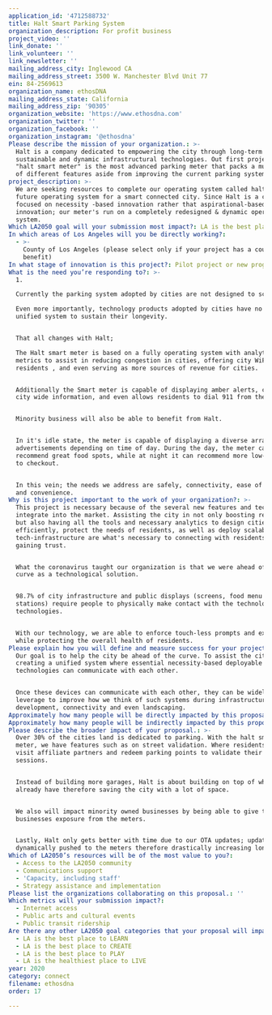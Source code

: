 ```yaml
---
application_id: '4712588732'
title: Halt Smart Parking System
organization_description: For profit business
project_video: ''
link_donate: ''
link_volunteer: ''
link_newsletter: ''
mailing_address_city: Inglewood CA
mailing_address_street: 3500 W. Manchester Blvd Unit 77
ein: 84-2569613
organization_name: ethosDNA
mailing_address_state: California
mailing_address_zip: '90305'
organization_website: 'https://www.ethosdna.com'
organization_twitter: ''
organization_facebook: ''
organization_instagram: '@ethosdna'
Please describe the mission of your organization.: >-
  Halt is a company dedicated to empowering the city through long-term
  sustainable and dynamic infrastructural technologies. Out first project dubbed
  "halt smart meter" is the most advanced parking meter that packs a multitude
  of different features aside from improving the current parking system.
project_description: >-
  We are seeking resources to complete our operating system called haltOS- the
  future operating system for a smart connected city. Since Halt is a company
  focused on necessity -based innovation rather that aspirational-based
  innovation; our meter's run on a completely redesigned & dynamic operating
  system.
Which LA2050 goal will your submission most impact?: LA is the best place to CONNECT
In which areas of Los Angeles will you be directly working?:
  - >-
    County of Los Angeles (please select only if your project has a countywide
    benefit)
In what stage of innovation is this project?: Pilot project or new program (testing or implementing a new idea)
What is the need you’re responding to?: >-
  1. 

  Currently the parking system adopted by cities are not designed to scale.

  Even more importantly, technology products adopted by cities have no form of
  unified system to sustain their longevity. 


  That all changes with Halt; 

  The Halt smart meter is based on a fully operating system with analytics and
  metrics to assist in reducing congestion in cities, offering city WiFi to city
  residents , and even serving as more sources of revenue for cities.


  Additionally the Smart meter is capable of displaying amber alerts, critical
  city wide information, and even allows residents to dial 911 from the meter. 


  Minority business will also be able to benefit from Halt.


  In it's idle state, the meter is capable of displaying a diverse array of
  advertisements depending on time of day. During the day, the meter can
  recommend great food spots, while at night it can recommend more low-key spots
  to checkout.


  In this vein; the needs we address are safely, connectivity, ease of access
  and convenience.
Why is this project important to the work of your organization?: >-
  This project is necessary because of the several new features and technologies
  integrate into the market. Assisting the city in not only boosting revenue,
  but also having all the tools and necessary analytics to design cities more
  efficiently, protect the needs of residents, as well as deploy scalable
  tech-infrastructure are what's necessary to connecting with residents and
  gaining trust.


  What the coronavirus taught our organization is that we were ahead of the
  curve as a technological solution.


  98.7% of city infrastructure and public displays (screens, food menu's, gas
  stations) require people to physically make contact with the technology, using
  technologies.


  With our technology, we are able to enforce touch-less prompts and experiences
  while protecting the overall health of residents.
Please explain how you will define and measure success for your project.: >-
  Our goal is to help the city be ahead of the curve. To assist the city in
  creating a unified system where essential necessity-based deployable
  technologies can communicate with each other. 


  Once these devices can communicate with each other, they can be widely
  leverage to improve how we think of such systems during infrastructural
  development, connectivity and even landscaping.
Approximately how many people will be directly impacted by this proposal?: '5000'
Approximately how many people will be indirectly impacted by this proposal?: '10000'
Please describe the broader impact of your proposal.: >-
  Over 30% of the cities land is dedicated to parking. With the halt smart
  meter, we have features such as on street validation. Where residents can
  visit affiliate partners and redeem parking points to validate their
  sessions. 


  Instead of building more garages, Halt is about building on top of what we
  already have therefore saving the city with a lot of space.


  We also will impact minority owned businesses by being able to give their
  businesses exposure from the meters.


  Lastly, Halt only gets better with time due to our OTA updates; updates can be
  dynamically pushed to the meters therefore drastically increasing longevity.
Which of LA2050’s resources will be of the most value to you?:
  - Access to the LA2050 community
  - Communications support
  - 'Capacity, including staff'
  - Strategy assistance and implementation
Please list the organizations collaborating on this proposal.: ''
Which metrics will your submission impact?:
  - Internet access
  - Public arts and cultural events
  - Public transit ridership
Are there any other LA2050 goal categories that your proposal will impact?:
  - LA is the best place to LEARN
  - LA is the best place to CREATE
  - LA is the best place to PLAY
  - LA is the healthiest place to LIVE
year: 2020
category: connect
filename: ethosdna
order: 17

---
```

